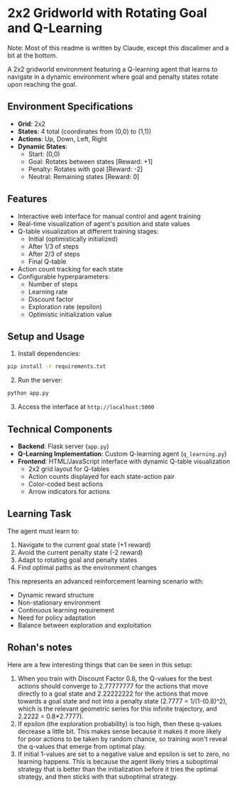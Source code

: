 # 2x2 Gridworld with Rotating Goal and Q-Learning

Note: Most of this readme is written by Claude, except this discalimer and a bit at the bottom.

A 2x2 gridworld environment featuring a Q-learning agent that learns to navigate in a dynamic environment where goal and penalty states rotate upon reaching the goal.

## Environment Specifications

- **Grid**: 2x2
- **States**: 4 total (coordinates from (0,0) to (1,1))
- **Actions**: Up, Down, Left, Right
- **Dynamic States**:
  - Start: (0,0)
  - Goal: Rotates between states [Reward: +1]
  - Penalty: Rotates with goal [Reward: -2]
  - Neutral: Remaining states [Reward: 0]

## Features

- Interactive web interface for manual control and agent training
- Real-time visualization of agent's position and state values
- Q-table visualization at different training stages:
  - Initial (optimistically initialized)
  - After 1/3 of steps
  - After 2/3 of steps
  - Final Q-table
- Action count tracking for each state
- Configurable hyperparameters:
  - Number of steps
  - Learning rate
  - Discount factor
  - Exploration rate (epsilon)
  - Optimistic initialization value

## Setup and Usage

1. Install dependencies:

```bash
pip install -r requirements.txt
```

2. Run the server:

```bash
python app.py
```

3. Access the interface at `http://localhost:5000`

## Technical Components

- **Backend**: Flask server (`app.py`)
- **Q-Learning Implementation**: Custom Q-learning agent (`q_learning.py`)
- **Frontend**: HTML/JavaScript interface with dynamic Q-table visualization
  - 2x2 grid layout for Q-tables
  - Action counts displayed for each state-action pair
  - Color-coded best actions
  - Arrow indicators for actions

## Learning Task

The agent must learn to:
1. Navigate to the current goal state (+1 reward)
2. Avoid the current penalty state (-2 reward)
3. Adapt to rotating goal and penalty states
4. Find optimal paths as the environment changes

This represents an advanced reinforcement learning scenario with:
- Dynamic reward structure
- Non-stationary environment
- Continuous learning requirement
- Need for policy adaptation
- Balance between exploration and exploitation

## Rohan's notes

Here are a few interesting things that can be seen in this setup:

1. When you train with Discount Factor 0.8, the Q-values for the best actions should converge to 2.77777777 for the actions that move directly to a goal state and 2.22222222 for the actions that move towards a goal state and not into a penalty state (2.7777 = 1/(1-(0.8)^2), which is the relevant geometric series for this infinite trajectory, and 2.2222 = 0.8*2.7777).
2. If epsilon (the exploration probability) is too high, then these q-values decrease a little bit. This makes sense because it makes it more likely for poor actions to be taken by random chance, so training won't reveal the q-values that emerge from optimal play.
3. If initial 1-values are set to a negative value and epsilon is set to zero, no learning happens. This is because the agent likely tries a suboptimal strategy that is better than the initialization before it tries the optimal strategy, and then sticks with that suboptimal strategy.
